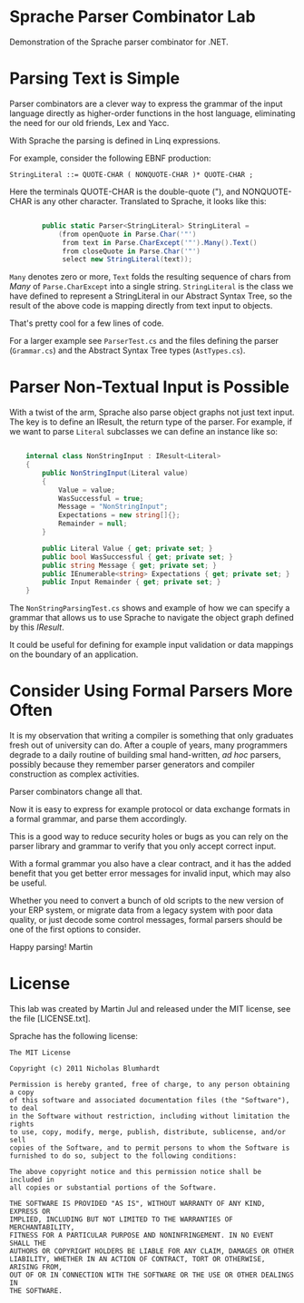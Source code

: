 # Sprache Parser Combinator Lab

Demonstration of the Sprache parser combinator for .NET.


# Parsing Text is Simple
Parser combinators are a clever way to express the grammar of the input language directly as
higher-order functions in the host language, eliminating the need for our old friends, Lex and Yacc.

With Sprache the parsing is defined in Linq expressions.

For example, consider the following EBNF production:

    StringLiteral ::= QUOTE-CHAR ( NONQUOTE-CHAR )* QUOTE-CHAR ;

Here the terminals QUOTE-CHAR is the double-quote ("), and NONQUOTE-CHAR is any other character.
Translated to Sprache, it looks like this:

```csharp

        public static Parser<StringLiteral> StringLiteral =
            (from openQuote in Parse.Char('"')
             from text in Parse.CharExcept('"').Many().Text()
             from closeQuote in Parse.Char('"')
             select new StringLiteral(text));

```

`Many` denotes zero or more, `Text` folds the resulting sequence of chars from _Many_ of `Parse.CharExcept` into a single string.
`StringLiteral` is the class we have defined to represent a StringLiteral in our Abstract Syntax Tree, so the result
of the above code is mapping directly from text input to objects.

That's pretty cool for a few lines of code.

For a larger example see `ParserTest.cs` and the files defining the parser (`Grammar.cs`) and the Abstract Syntax Tree types (`AstTypes.cs`).

# Parser Non-Textual Input is Possible
With a twist of the arm, Sprache also parse object graphs not just text input.
The key is to define an IResult<T>, the return type of the parser.
For example, if we want to parse `Literal` subclasses we can define an instance like so: 

```csharp

    internal class NonStringInput : IResult<Literal>
    {
        public NonStringInput(Literal value)
        {
            Value = value;
            WasSuccessful = true;
            Message = "NonStringInput";
            Expectations = new string[]{};
            Remainder = null;
        }

        public Literal Value { get; private set; }
        public bool WasSuccessful { get; private set; }
        public string Message { get; private set; }
        public IEnumerable<string> Expectations { get; private set; }
        public Input Remainder { get; private set; }
    }

``` 

The `NonStringParsingTest.cs` shows and example of how we can specify a grammar that allows us to use Sprache to 
navigate the object graph defined by this _IResult_. 

It could be useful for defining for example input validation or data mappings on the boundary of an application.

# Consider Using Formal Parsers More Often
It is my observation that writing a compiler is something that only graduates fresh out of university can do.
After a couple of years, many programmers degrade to a daily routine of building smal hand-written, 
_ad hoc_ parsers, possibly because they remember parser generators and compiler construction as complex activities.

Parser combinators change all that.

Now it is easy to express for example protocol or data exchange formats in a formal grammar, and parse them accordingly.

This is a good way to reduce security holes or bugs as you can rely on the parser library and grammar to verify that 
you only accept correct input.

With a formal grammar you also have a clear contract, and it has the added benefit that you get better 
error messages for invalid input, which may also be useful.

Whether you need to convert a bunch of old scripts to the new version of your ERP system, or migrate data from a
legacy system with poor data quality, or just decode some control messages, formal parsers should be one of the
first options to consider.

Happy parsing!
Martin

# License

This lab was created by Martin Jul and released under the MIT license, see the file [LICENSE.txt].


Sprache has the following license:

    The MIT License

    Copyright (c) 2011 Nicholas Blumhardt

    Permission is hereby granted, free of charge, to any person obtaining a copy
    of this software and associated documentation files (the "Software"), to deal
    in the Software without restriction, including without limitation the rights
    to use, copy, modify, merge, publish, distribute, sublicense, and/or sell
    copies of the Software, and to permit persons to whom the Software is
    furnished to do so, subject to the following conditions:

    The above copyright notice and this permission notice shall be included in
    all copies or substantial portions of the Software.

    THE SOFTWARE IS PROVIDED "AS IS", WITHOUT WARRANTY OF ANY KIND, EXPRESS OR
    IMPLIED, INCLUDING BUT NOT LIMITED TO THE WARRANTIES OF MERCHANTABILITY,
    FITNESS FOR A PARTICULAR PURPOSE AND NONINFRINGEMENT. IN NO EVENT SHALL THE
    AUTHORS OR COPYRIGHT HOLDERS BE LIABLE FOR ANY CLAIM, DAMAGES OR OTHER
    LIABILITY, WHETHER IN AN ACTION OF CONTRACT, TORT OR OTHERWISE, ARISING FROM,
    OUT OF OR IN CONNECTION WITH THE SOFTWARE OR THE USE OR OTHER DEALINGS IN
    THE SOFTWARE.


